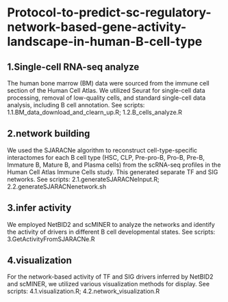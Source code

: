 # Protocol-to-predict-sc-regulatory-network-based-gene-activity-landscape-in-human-B-cell-type
## 1.Single-cell RNA-seq analyze
The human bone marrow (BM) data were sourced from the immune cell section of the Human Cell Atlas. We utilized Seurat for single-cell data processing, removal of low-quality cells, and standard single-cell data analysis, including B cell annotation. See scripts: 1.1.BM_data_download_and_clearn_up.R; 1.2.B_cells_analyze.R
## 2.network building
We used the SJARACNe algorithm to reconstruct cell-type-specific interactomes for each B cell type (HSC, CLP, Pre-pro-B, Pro-B, Pre-B, Immature B, Mature B, and Plasma cells) from the scRNA-seq profiles in the Human Cell Atlas Immune Cells study. This generated separate TF and SIG networks. See scripts: 2.1.generateSJARACNeInput.R; 2.2.generateSJARACNenetwork.sh
## 3.infer activity
We employed NetBID2 and scMINER to analyze the networks and identify the activity of drivers in different B cell developmental states. See scripts: 3.GetActivityFromSJARACNe.R
## 4.visualization
For the network-based activity of TF and SIG drivers inferred by NetBID2 and scMINER, we utilized various visualization methods for display. See scripts: 4.1.visualization.R; 4.2.network_visualization.R
